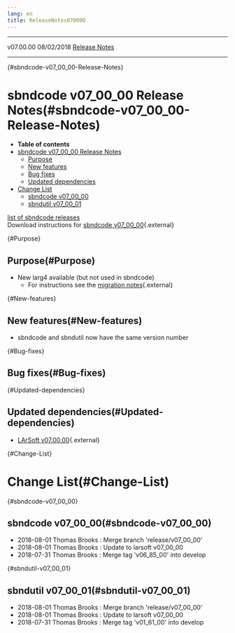 ```yaml
---
lang: en
title: ReleaseNotes070000
---
```


  ----------- ------------ -- -- ------------------------------------------------------
  v07.00.00   08/02/2018         [Release Notes](ReleaseNotes070000.html)
  ----------- ------------ -- -- ------------------------------------------------------

{#sbndcode-v07_00_00-Release-Notes}

sbndcode v07\_00\_00 Release Notes(#sbndcode-v07_00_00-Release-Notes)
======================================================================================

-   **Table of contents**
-   [sbndcode v07\_00\_00 Release
    Notes](#sbndcode-v07_00_00-Release-Notes)
    -   [Purpose](#Purpose)
    -   [New features](#New-features)
    -   [Bug fixes](#Bug-fixes)
    -   [Updated dependencies](#Updated-dependencies)
-   [Change List](#Change-List)
    -   [sbndcode v07\_00\_00](#sbndcode-v07_00_00)
    -   [sbndutil v07\_00\_01](#sbndutil-v07_00_01)

[list of sbndcode
releases](List_of_SBND_code_releases.html)\
Download instructions for [sbndcode
v07\_00\_00](http://scisoft.fnal.gov/scisoft/bundles/sbnd/v07_00_00/sbndcode-v07_00_00.html){.external}

{#Purpose}

Purpose(#Purpose)
----------------------------------

-   New larg4 available (but not used in sbndcode)
    -   For instructions see the [migration
        notes](https://cdcvs.fnal.gov/redmine/projects/larsoft/wiki/LArG4_Migration_Notes){.external}

{#New-features}

New features(#New-features)
--------------------------------------------

-   sbndcode and sbndutil now have the same version number

{#Bug-fixes}

Bug fixes(#Bug-fixes)
--------------------------------------

{#Updated-dependencies}

Updated dependencies(#Updated-dependencies)
------------------------------------------------------------

-   [LArSoft
    v07.00.00](https://cdcvs.fnal.gov/redmine/projects/larsoft/wiki/ReleaseNotes070000){.external}

{#Change-List}

Change List(#Change-List)
==========================================

{#sbndcode-v07_00_00}

sbndcode v07\_00\_00(#sbndcode-v07_00_00)
----------------------------------------------------------

-   2018-08-01 Thomas Brooks : Merge branch \'release/v07\_00\_00\'
-   2018-08-01 Thomas Brooks : Update to larsoft v07\_00\_00
-   2018-07-31 Thomas Brooks : Merge tag \'v06\_85\_00\' into develop

{#sbndutil-v07_00_01}

sbndutil v07\_00\_01(#sbndutil-v07_00_01)
----------------------------------------------------------

-   2018-08-01 Thomas Brooks : Merge branch \'release/v07\_00\_00\'
-   2018-08-01 Thomas Brooks : Update to larsoft v07\_00\_00
-   2018-07-31 Thomas Brooks : Merge tag \'v01\_61\_00\' into develop
